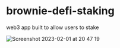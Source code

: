 # brownie-defi-staking

web3 app built to allow users to stake 

![Screenshot 2023-02-01 at 20 47 19](https://user-images.githubusercontent.com/43912641/216159973-c7f2d5af-f3f9-4bb4-8b82-e24c26c102ba.png)
